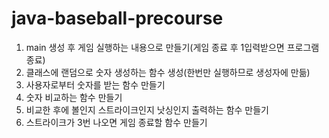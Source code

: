 # java-baseball-precourse
1. main 생성 후 게임 실행하는 내용으로 만들기(게임 종료 후 1입력받으면 프로그램 종료)
2. 클래스에 랜덤으로 숫자 생성하는 함수 생성(한번만 실행하므로 생성자에 만듦)
3. 사용자로부터 숫자를 받는 함수 만들기
4. 숫자 비교하는 함수 만들기 
5. 비교한 후에 볼인지 스트라이크인지 낫싱인지 출력하는 함수 만들기 
6. 스트라이크가 3번 나오면 게임 종료할 함수 만들기